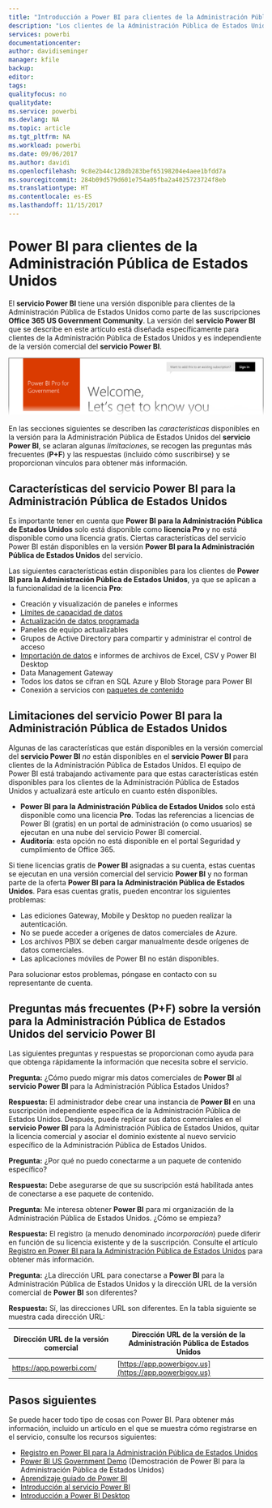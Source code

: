```yaml
---
title: "Introducción a Power BI para clientes de la Administración Pública de Estados Unidos"
description: "Los clientes de la Administración Pública de Estados Unidos pueden obtener información sobre las características y las limitaciones del servicio Power BI para la Administración Pública de Estados Unidos."
services: powerbi
documentationcenter: 
author: davidiseminger
manager: kfile
backup: 
editor: 
tags: 
qualityfocus: no
qualitydate: 
ms.service: powerbi
ms.devlang: NA
ms.topic: article
ms.tgt_pltfrm: NA
ms.workload: powerbi
ms.date: 09/06/2017
ms.author: davidi
ms.openlocfilehash: 9c8e2b44c128db283bef65198204e4aee1bfdd7a
ms.sourcegitcommit: 284b09d579d601e754a05fba2a4025723724f8eb
ms.translationtype: HT
ms.contentlocale: es-ES
ms.lasthandoff: 11/15/2017
---
```

# <a name="power-bi-for-us-government-customers"></a>Power BI para clientes de la Administración Pública de Estados Unidos
El **servicio Power BI** tiene una versión disponible para clientes de la Administración Pública de Estados Unidos como parte de las suscripciones **Office 365 US Government Community**. La versión del **servicio Power BI** que se describe en este artículo está diseñada específicamente para clientes de la Administración Pública de Estados Unidos y es independiente de la versión comercial del **servicio Power BI**.

![](media/service-govus-overview/service_usgov_overview-1.png)

En las secciones siguientes se describen las *características* disponibles en la versión para la Administración Pública de Estados Unidos del **servicio Power BI**, se aclaran algunas *limitaciones*, se recogen las preguntas más frecuentes (**P+F**) y las respuestas (incluido cómo suscribirse) y se proporcionan vínculos para obtener más información.

## <a name="features-of-power-bi-us-government"></a>Características del servicio Power BI para la Administración Pública de Estados Unidos
Es importante tener en cuenta que **Power BI para la Administración Pública de Estados Unidos** solo está disponible como **licencia Pro** y no está disponible como una licencia gratis. Ciertas características del servicio Power BI están disponibles en la versión **Power BI para la Administración Pública de Estados Unidos** del servicio.

Las siguientes características están disponibles para los clientes de **Power BI para la Administración Pública de Estados Unidos**, ya que se aplican a la funcionalidad de la licencia **Pro**:

* Creación y visualización de paneles e informes
* [Límites de capacidad de datos](service-admin-manage-your-data-storage-in-power-bi.md)
* [Actualización de datos programada](refresh-data.md)
* Paneles de equipo actualizables
* Grupos de Active Directory para compartir y administrar el control de acceso
* [Importación de datos](service-get-data.md) e informes de archivos de Excel, CSV y Power BI Desktop
* Data Management Gateway
* Todos los datos se cifran en SQL Azure y Blob Storage para Power BI
* Conexión a servicios con [paquetes de contenido](service-connect-to-services.md)

## <a name="limitations-of-power-bi-us-government"></a>Limitaciones del servicio Power BI para la Administración Pública de Estados Unidos
Algunas de las características que están disponibles en la versión comercial del **servicio Power BI** *no* están disponibles en el **servicio Power BI** para clientes de la Administración Pública de Estados Unidos. El equipo de Power BI está trabajando activamente para que estas características estén disponibles para los clientes de la Administración Pública de Estados Unidos y actualizará este artículo en cuanto estén disponibles.

* **Power BI para la Administración Pública de Estados Unidos** solo está disponible como una licencia **Pro**. Todas las referencias a licencias de Power BI (gratis) en un portal de administración (o como usuarios) se ejecutan en una nube del servicio Power BI comercial.
* **Auditoría**: esta opción no está disponible en el portal Seguridad y cumplimiento de Office 365.

Si tiene licencias gratis de **Power BI** asignadas a su cuenta, estas cuentas se ejecutan en una versión comercial del servicio **Power BI** y no forman parte de la oferta **Power BI para la Administración Pública de Estados Unidos**. Para esas cuentas gratis, pueden encontrar los siguientes problemas:

* Las ediciones Gateway, Mobile y Desktop no pueden realizar la autenticación.
* No se puede acceder a orígenes de datos comerciales de Azure.
* Los archivos PBIX se deben cargar manualmente desde orígenes de datos comerciales.
* Las aplicaciones móviles de Power BI no están disponibles.

Para solucionar estos problemas, póngase en contacto con su representante de cuenta.

## <a name="frequently-asked-questions-faq-for-the-us-government-version-of-the-power-bi-service"></a>Preguntas más frecuentes (P+F) sobre la versión para la Administración Pública de Estados Unidos del servicio Power BI
Las siguientes preguntas y respuestas se proporcionan como ayuda para que obtenga rápidamente la información que necesita sobre el servicio.

**Pregunta:** ¿Cómo puedo migrar mis datos comerciales de **Power BI** al **servicio Power BI** para la Administración Pública Estados Unidos?

**Respuesta:** El administrador debe crear una instancia de **Power BI** en una suscripción independiente específica de la Administración Pública de Estados Unidos. Después, puede replicar sus datos comerciales en el **servicio Power BI** para la Administración Pública de Estados Unidos, quitar la licencia comercial y asociar el dominio existente al nuevo servicio específico de la Administración Pública de Estados Unidos.

**Pregunta:** ¿Por qué no puedo conectarme a un paquete de contenido específico?

**Respuesta:** Debe asegurarse de que su suscripción está habilitada antes de conectarse a ese paquete de contenido.

**Pregunta:** Me interesa obtener **Power BI** para mi organización de la Administración Pública de Estados Unidos. ¿Cómo se empieza?

**Respuesta:** El registro (a menudo denominado *incorporación*) puede diferir en función de su licencia existente y de la suscripción. Consulte el artículo [Registro en Power BI para la Administración Pública de Estados Unidos](service-govus-signup.md) para obtener más información.

**Pregunta:** ¿La dirección URL para conectarse a **Power BI** para la Administración Pública de Estados Unidos y la dirección URL de la versión comercial de **Power BI** son diferentes?

**Respuesta:** Sí, las direcciones URL son diferentes. En la tabla siguiente se muestra cada dirección URL:

| Dirección URL de la versión comercial | Dirección URL de la versión de la Administración Pública de Estados Unidos |
| --- | --- |
| https://app.powerbi.com/ |[https://app.powerbigov.us](https://app.powerbigov.us) |

## <a name="next-steps"></a>Pasos siguientes
Se puede hacer todo tipo de cosas con Power BI. Para obtener más información, incluido un artículo en el que se muestra cómo registrarse en el servicio, consulte los recursos siguientes:

* [Registro en Power BI para la Administración Pública de Estados Unidos](service-govus-signup.md)
* <a href="https://channel9.msdn.com/Blogs/Azure/Cognitive-Services-HDInsight-and-Power-BI-on-Azure-Government">Power BI US Government Demo</a> (Demostración de Power BI para la Administración Pública de Estados Unidos)
* [Aprendizaje guiado de Power BI](guided-learning/gettingstarted.yml#step-1)
* [Introducción al servicio Power BI](service-get-started.md)
* [Introducción a Power BI Desktop](desktop-getting-started.md)

